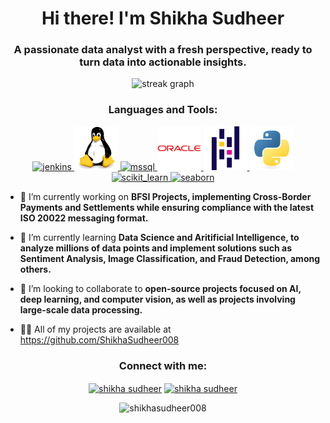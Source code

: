 <h1 align="center">Hi there! I'm Shikha Sudheer</h1>
<h3 align="center">A passionate data analyst with a fresh perspective, ready to turn data into actionable insights.</h3>

<div align="center">
  <img src="https://streak-stats.demolab.com?user=shikhasudheer008&locale=en&mode=daily&theme=dark&hide_border=false&border_radius=5&order=3" height="220" alt="streak graph"  />
</div>


<h3 align="center">Languages and Tools:</h3>
<p align="center"> <a href="https://www.jenkins.io" target="_blank" rel="noreferrer"> <img src="https://www.vectorlogo.zone/logos/jenkins/jenkins-icon.svg" alt="jenkins" width="70" height="70"/> </a> <a href="https://www.linux.org/" target="_blank" rel="noreferrer"> <img src="https://raw.githubusercontent.com/devicons/devicon/master/icons/linux/linux-original.svg" alt="linux" width="70" height="70"/> </a> <a href="https://www.microsoft.com/en-us/sql-server" target="_blank" rel="noreferrer"> <img src="https://www.svgrepo.com/show/303229/microsoft-sql-server-logo.svg" alt="mssql" width="70" height="70"/> </a> <a href="https://www.oracle.com/" target="_blank" rel="noreferrer"> <img src="https://raw.githubusercontent.com/devicons/devicon/master/icons/oracle/oracle-original.svg" alt="oracle" width="70" height="70"/> </a> <a href="https://pandas.pydata.org/" target="_blank" rel="noreferrer"> <img src="https://raw.githubusercontent.com/devicons/devicon/2ae2a900d2f041da66e950e4d48052658d850630/icons/pandas/pandas-original.svg" alt="pandas" width="70" height="70"/> </a> <a href="https://www.python.org" target="_blank" rel="noreferrer"> <img src="https://raw.githubusercontent.com/devicons/devicon/master/icons/python/python-original.svg" alt="python" width="70" height="70"/> </a> <a href="https://scikit-learn.org/" target="_blank" rel="noreferrer"> <img src="https://upload.wikimedia.org/wikipedia/commons/0/05/Scikit_learn_logo_small.svg" alt="scikit_learn" width="70" height="70"/> </a> <a href="https://seaborn.pydata.org/" target="_blank" rel="noreferrer"> <img src="https://seaborn.pydata.org/_images/logo-mark-lightbg.svg" alt="seaborn" width="70" height="70"/> </a> </p>


- 🔭 I’m currently working on **BFSI Projects, implementing Cross-Border Payments and Settlements while ensuring compliance with the latest ISO 20022 messaging format.**

- 🌱 I’m currently learning **Data Science and Aritificial Intelligence, to analyze millions of data points and implement solutions such as Sentiment Analysis, Image Classification, and Fraud Detection, among others.**

- 👯 I’m looking to collaborate to **open-source projects focused on AI, deep learning, and computer vision, as well as projects involving large-scale data processing.**

- 👨‍💻 All of my projects are available at https://github.com/ShikhaSudheer008

<h3 align="center">Connect with me:</h3>
<p align="center">
<a href="https://linkedin.com/in/shikha sudheer" target="blank"><img align="center" src="https://img.shields.io/static/v1?message=LinkedIn&logo=linkedin&label=&color=0077B5&logoColor=white&labelColor=&style=for-the-badge" alt="shikha sudheer" height="50" width="180" /></a>
<a href="https://mail.google.com/mail/u/2/#inbox" target="blank"><img align="center" src="https://img.shields.io/static/v1?message=Gmail&logo=gmail&label=&color=D14836&logoColor=white&labelColor=&style=for-the-badge" alt="shikha sudheer" height="50" width="140" /></a>
</p>

<p align="center"> <img src="https://komarev.com/ghpvc/?username=shikhasudheer&label=Profile%20views&color=0e75b6&style=flat" alt="shikhasudheer008" /> </p>




